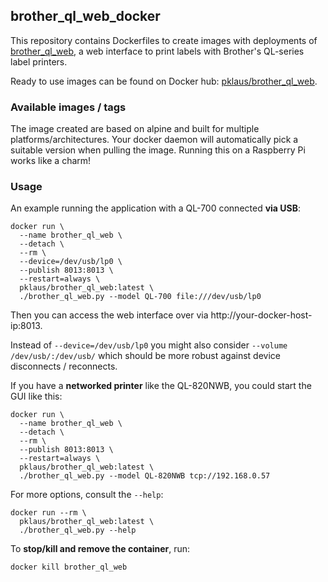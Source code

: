 
## brother\_ql\_web\_docker

This repository contains Dockerfiles to create images with deployments
of [brother\_ql\_web](https://github.com/pklaus/brother_ql_web), a web interface
to print labels with Brother's QL-series label printers.

Ready to use images can be found on Docker hub: [pklaus/brother\_ql\_web](https://hub.docker.com/r/pklaus/brother_ql_web).

### Available images / tags

The image created are based on alpine and built for multiple
platforms/architectures. Your docker daemon will automatically
pick a suitable version when pulling the image.
Running this on a Raspberry Pi works like a charm!

### Usage

An example running the application with a QL-700 connected **via USB**:

```
docker run \
  --name brother_ql_web \
  --detach \
  --rm \
  --device=/dev/usb/lp0 \
  --publish 8013:8013 \
  --restart=always \
  pklaus/brother_ql_web:latest \
  ./brother_ql_web.py --model QL-700 file:///dev/usb/lp0
```

Then you can access the web interface over via http://your-docker-host-ip:8013.

Instead of `--device=/dev/usb/lp0` you might also consider
`--volume /dev/usb/:/dev/usb/` which should be more robust
against device disconnects / reconnects.

If you have a **networked printer** like the QL-820NWB, you could start the GUI like this:

```
docker run \
  --name brother_ql_web \
  --detach \
  --rm \
  --publish 8013:8013 \
  --restart=always \
  pklaus/brother_ql_web:latest \
  ./brother_ql_web.py --model QL-820NWB tcp://192.168.0.57
```

For more options, consult the `--help`:

```
docker run --rm \
  pklaus/brother_ql_web:latest \
  ./brother_ql_web.py --help
```

To **stop/kill and remove the container**, run:

`docker kill brother_ql_web`
